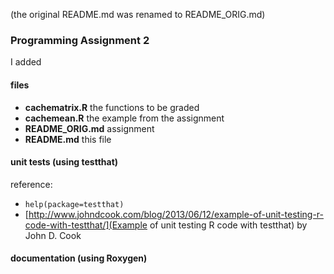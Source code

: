 (the original README.md was renamed to README_ORIG.md)

### Programming Assignment 2

I added

#### files

* **cachematrix.R** the functions to be graded
* **cachemean.R** the example from the assignment
* **README_ORIG.md** assignment
* **README.md** this file

#### unit tests (using **testthat**)

reference:
* `help(package=testthat)`
* [http://www.johndcook.com/blog/2013/06/12/example-of-unit-testing-r-code-with-testthat/](Example of unit testing R code with testthat) by John D. Cook


#### documentation (using **Roxygen**)
